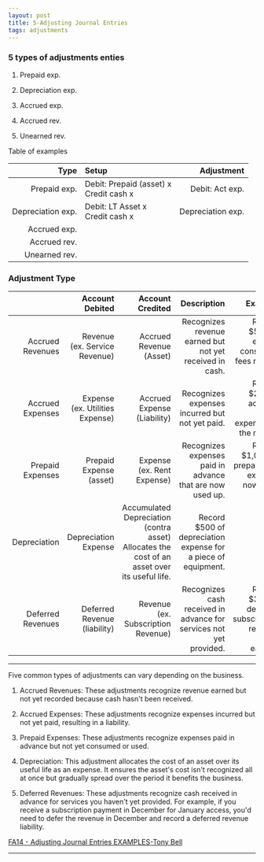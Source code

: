 ```yaml
---
layout: post
title: 5-Adjusting Journal Entries
tags: adjustments
---
```


### 5 types of adjustments enties

1. Prepaid exp.

2. Depreciation exp.

3. Accrued exp.

4. Accrued rev.

5. Unearned rev.


Table of examples

| Type | Setup | Adjustment |
|-----:|:------|-----------:|
| Prepaid exp.| Debit: Prepaid (asset) x<br> Credit cash x| Debit: Act exp. |
| Depreciation exp. | Debit: LT Asset  x<br> Credit cash x| Depreciation exp. |
| Accrued exp. | | |
| Accrued rev. | | |
| Unearned rev. | | |

### Adjustment Type

|  | Account Debited | Account Credited | Description | Example |
|----------------:|----------------:|-----------------:|------------:|--------:|
| Accrued Revenues | Revenue<br>(ex. Service Revenue) | Accrued Revenue (Asset) | Recognizes revenue earned but not yet received in cash. | Record $500 of earned consulting fees not yet billed. |
| Accrued Expenses | Expense<br>(ex. Utilities Expense) | Accrued Expense (Liability) | Recognizes expenses incurred but not yet paid. | Record $200 of accrued utility expense for the month. |
| Prepaid Expenses | Prepaid Expense (asset) | Expense<br>(ex. Rent Expense) | Recognizes expenses paid in advance that are now used up. | Record $1,000 of prepaid rent expense now used up. |
| Depreciation | Depreciation Expense | Accumulated Depreciation (contra asset)	Allocates the cost of an asset over its useful life. | Record $500 of depreciation expense for a piece of equipment. |
| Deferred Revenues | Deferred Revenue (liability) | Revenue<br>(ex. Subscription Revenue) | Recognizes cash received in advance for services not yet provided. | Record $300 of deferred subscription revenue now earned.


---

Five common types of adjustments can vary depending on the business. 

1. Accrued Revenues: These adjustments recognize revenue earned but not yet recorded because cash hasn't been received. 

2. Accrued Expenses: These adjustments recognize expenses incurred but not yet paid, resulting in a liability. 

3. Prepaid Expenses: These adjustments recognize expenses paid in advance but not yet consumed or used. 

4. Depreciation: This adjustment allocates the cost of an asset over its useful life as an expense. It ensures the asset's cost isn't recognized all at once but gradually spread over the period it benefits the business.

5. Deferred Revenues: These adjustments recognize cash received in advance for services you haven't yet provided. For example, if you receive a subscription payment in December for January access, you'd need to defer the revenue in December and record a deferred revenue liability.


[FA14 - Adjusting Journal Entries EXAMPLES-Tony Bell](https://www.youtube.com/watch?v=gkqoIqeiCsU)

---
